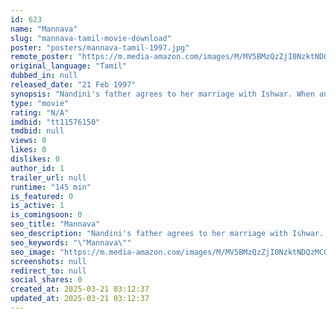 ```yaml
---
id: 623
name: "Mannava"
slug: "mannava-tamil-movie-download"
poster: "posters/mannava-tamil-1997.jpg"
remote_poster: "https://m.media-amazon.com/images/M/MV5BMzQzZjI0NzktNDQzMC00NjNiLTk5YTctNDhiNmUwNTAzNmNhXkEyXkFqcGdeQXVyOTk3NTc2MzE@._V1_SX300.jpg"
original_language: "Tamil"
dubbed_in: null
released_date: "21 Feb 1997"
synopsis: "Nandini's father agrees to her marriage with Ishwar. When an astrologer predicts that Ishwar is going to kill someone in 45 days, her father postpones the marriage."
type: "movie"
rating: "N/A"
imdbid: "tt11576150"
tmdbid: null
views: 0
likes: 0
dislikes: 0
author_id: 1
trailer_url: null
runtime: "145 min"
is_featured: 0
is_active: 1
is_comingsoon: 0
seo_title: "Mannava"
seo_description: "Nandini's father agrees to her marriage with Ishwar. When an astrologer predicts that Ishwar is going to kill someone in 45 days, her father postpones the marriage."
seo_keywords: "\"Mannava\""
seo_image: "https://m.media-amazon.com/images/M/MV5BMzQzZjI0NzktNDQzMC00NjNiLTk5YTctNDhiNmUwNTAzNmNhXkEyXkFqcGdeQXVyOTk3NTc2MzE@._V1_SX300.jpg"
screenshots: null
redirect_to: null
social_shares: 0
created_at: 2025-03-21 03:12:37
updated_at: 2025-03-21 03:12:37
---
```


